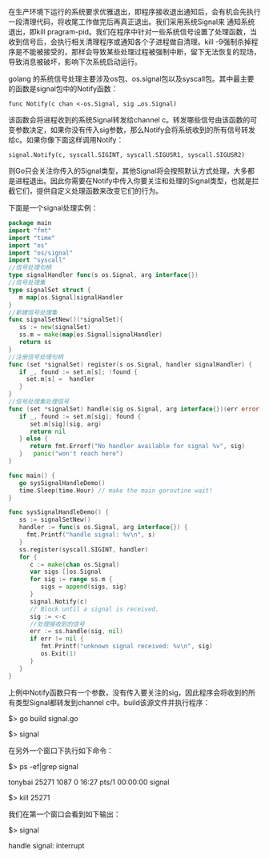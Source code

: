 在生产环境下运行的系统要求优雅退出，即程序接收退出通知后，会有机会先执行一段清理代码，将收尾工作做完后再真正退出。我们采用系统Signal来 通知系统退出，即kill pragram-pid。我们在程序中针对一些系统信号设置了处理函数，当收到信号后，会执行相关清理程序或通知各个子进程做自清理。kill -9强制杀掉程序是不能被接受的，那样会导致某些处理过程被强制中断，留下无法恢复的现场，导致消息被破坏，影响下次系统启动运行。

golang 的系统信号处理主要涉及os包、os.signal包以及syscall包。其中最主要的函数是signal包中的Notify函数：
```
func Notify(c chan <-os.Signal, sig …os.Signal)
```

该函数会将进程收到的系统Signal转发给channel c。转发哪些信号由该函数的可变参数决定，如果你没有传入sig参数，那么Notify会将系统收到的所有信号转发给c。如果你像下面这样调用Notify：
```
signal.Notify(c, syscall.SIGINT, syscall.SIGUSR1, syscall.SIGUSR2)
```

则Go只会关注你传入的Signal类型，其他Signal将会按照默认方式处理，大多都是进程退出。因此你需要在Notify中传入你要关注和处理的Signal类型，也就是拦截它们，提供自定义处理函数来改变它们的行为。

下面是一个signal处理实例：

```go
package main
import "fmt"
import "time"
import "os"
import "os/signal"
import "syscall"
//信号处理句柄
type signalHandler func(s os.Signal, arg interface{})
//信号处理集
type signalSet struct {
   m map[os.Signal]signalHandler
}
//新建信号处理集
func signalSetNew()(*signalSet){
   ss := new(signalSet)  
   ss.m = make(map[os.Signal]signalHandler)
   return ss
}
//注册信号处理句柄
func (set *signalSet) register(s os.Signal, handler signalHandler) {
   if _, found := set.m[s]; !found { 
     set.m[s] =  handler   
   }
}
//信号处理集处理信号
func (set *signalSet) handle(sig os.Signal, arg interface{})(err error) {
   if _, found := set.m[sig]; found {
      set.m[sig](sig, arg) 
      return nil   
   } else {
      return fmt.Errorf("No handler available for signal %v", sig)   
   }   panic("won't reach here")
}

func main() {
   go sysSignalHandleDemo()
   time.Sleep(time.Hour) // make the main goroutine wait!
}

func sysSignalHandleDemo() {
   ss := signalSetNew()   
   handler := func(s os.Signal, arg interface{}) { 
     fmt.Printf("handle signal: %v\n", s)   
   }
   ss.register(syscall.SIGINT, handler)
   for {
      c := make(chan os.Signal)
      var sigs []os.Signal 
      for sig := range ss.m {
         sigs = append(sigs, sig)
      }
      signal.Notify(c)
      // Block until a signal is received. 
      sig := <-c
      //处理接收到的信号
      err := ss.handle(sig, nil)
      if err != nil {
         fmt.Printf("unknown signal received: %v\n", sig)
         os.Exit(1)
      }   
   }
}
```

上例中Notify函数只有一个参数，没有传入要关注的sig，因此程序会将收到的所有类型Signal都转发到channel c中。build该源文件并执行程序：

$&gt; go build signal.go

$&gt; signal

在另外一个窗口下执行如下命令：

$&gt; ps -ef\|grep signal

tonybai 25271 1087 0 16:27 pts\/1 00:00:00 signal

$&gt; kill 25271

我们在第一个窗口会看到如下输出：

$&gt; signal

handle signal: interrupt

